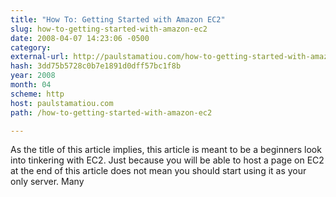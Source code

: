 ```yaml
---
title: "How To: Getting Started with Amazon EC2"
slug: how-to-getting-started-with-amazon-ec2
date: 2008-04-07 14:23:06 -0500
category: 
external-url: http://paulstamatiou.com/how-to-getting-started-with-amazon-ec2
hash: 3dd75b5728c0b7e1891d0dff57bc1f8b
year: 2008
month: 04
scheme: http
host: paulstamatiou.com
path: /how-to-getting-started-with-amazon-ec2

---
```


As the title of this article implies, this article is meant to be a beginners look into tinkering with EC2. Just because you will be able to host a page on EC2 at the end of this article does not mean you should start using it as your only server. Many
